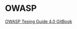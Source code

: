 # OWASP

[OWASP Tesing Guide 4.0 GitBook](https://kennel209.gitbooks.io/owasp-testing-guide-v4/content/en/index.html)
